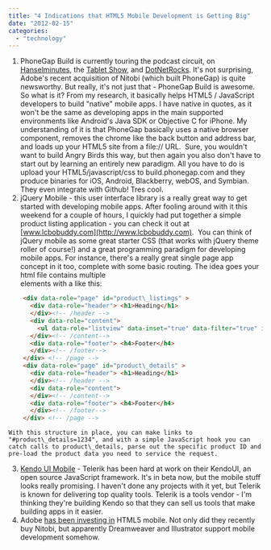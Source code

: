 ```yaml
---
title: "4 Indications that HTML5 Mobile Development is Getting Big"
date: "2012-02-15"
categories: 
  - "technology"
---
```


1. PhoneGap Build is currently touring the podcast circuit, on [Hanselminutes](http://hanselminutes.com/304/making-your-first-phonegap-application-with-peter-mourfield), the [Tablet Show](http://thetabletshow.com/?ShowNum=17), and [DotNetRocks](http://www.dotnetrocks.com/default.aspx?showNum=557). It's not surprising, Adobe's recent acquisition of Nitobi (which built PhoneGap) is quite newsworthy. But really, it's not just that - PhoneGap Build is awesome. So what is it? From my research, it basically helps HTML5 / JavaScript developers to build "native" mobile apps. I have native in quotes, as it won't be the same as developing apps in the main supported environments like Android's Java SDK or Objective C for iPhone. My understanding of it is that PhoneGap basically uses a native browser component, removes the chrome like the back button and address bar, and loads up your HTML5 site from a file:// URL.  Sure, you wouldn't want to build Angry Birds this way, but then again you also don't have to start out by learning an entirely new paradigm. All you have to do is upload your HTML5/javascript/css to build.phonegap.com and they produce binaries for iOS, Android, Blackberry, webOS, and Symbian. They even integrate with Github! Tres cool.
2. jQuery Mobile - this user interface library is a really great way to get started with developing mobile apps. After fooling around with it this weekend for a couple of hours, I quickly had put together a simple product listing application - you can check it out at [www.lcbobuddy.com](http://www.lcbobuddy.com).  You can think of jQuery mobile as some great starter CSS (that works with jQuery theme roller of course!) and a great programming paradigm for developing mobile apps. For instance, there's a really great single page app concept in it too, complete with some basic routing. The idea goes your html file contains multiple <div> elements with a like this:

```html    
    <div data-role="page" id="product\_listings" >
      <div data-role="header"> <h1>Heading</h1>
      </div><!-- /header -->
      <div data-role="content">
        <ul data-role="listview" data-inset="true" data-filter="true" id="listings\_listview"></ul>
      </div><!-- /content-->
      <div data-role="footer"> <h4>Footer</h4>
      </div><!-- /footer-->
    </div> <!-- /page -->
    <div data-role="page" id="product\_details" >
      <div data-role="header"> <h1>Heading</h1>
      </div><!-- /header -->
      <div data-role="content">
      </div><!-- /content-->
      <div data-role="footer"> <h4>Footer</h4>
      </div><!-- /footer-->
    </div> <!-- /page -->
```    
    With this structure in place, you can make links to "#product\_details=1234", and with a simple JavaScript hook you can catch calls to product\_details, parse out the specific product ID and pre-load the product data you need to service the request.
3. [Kendo UI Mobile](http://www.kendoui.com/mobile.aspx) - Telerik has been hard at work on their KendoUI, an open source JavaScript framework. It's in beta now, but the mobile stuff looks really promising. I haven't done any projects with it yet, but Telerik is known for delivering top quality tools. Telerik is a tools vendor - I'm thinking they're building Kendo so that they can sell us tools that make building apps in it easier.
4. Adobe [has been investing in](http://www.adobe.com/solutions/html5.html) HTML5 mobile. Not only did they recently buy Nitobi, but apparently Dreamweaver and Illustrator support mobile development somehow.
